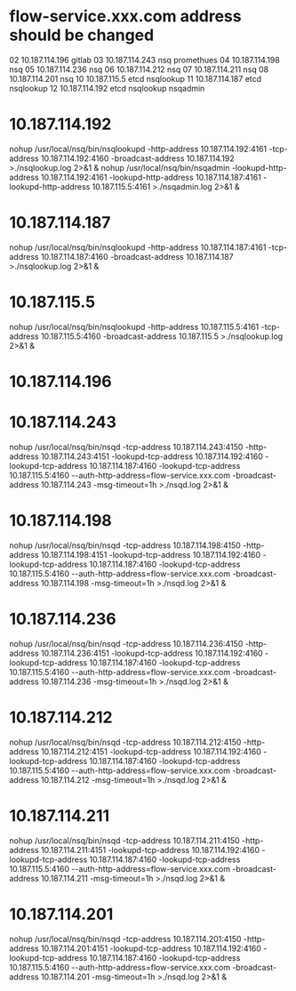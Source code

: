 
#  flow-service.xxx.com address should be changed
02 10.187.114.196  gitlab 
03 10.187.114.243  nsq promethues
04 10.187.114.198  nsq 
05 10.187.114.236  nsq 
06 10.187.114.212  nsq 
07 10.187.114.211  nsq 
08 10.187.114.201  nsq 
10 10.187.115.5    etcd nsqlookup 
11 10.187.114.187  etcd nsqlookup
12 10.187.114.192  etcd nsqlookup nsqadmin 


# 10.187.114.192
nohup /usr/local/nsq/bin/nsqlookupd -http-address 10.187.114.192:4161 -tcp-address 10.187.114.192:4160 -broadcast-address 10.187.114.192 >./nsqlookup.log 2>&1 &
nohup /usr/local/nsq/bin/nsqadmin -lookupd-http-address 10.187.114.192:4161 -lookupd-http-address 10.187.114.187:4161 -lookupd-http-address 10.187.115.5:4161 >./nsqadmin.log 2>&1 &

# 10.187.114.187
nohup /usr/local/nsq/bin/nsqlookupd -http-address 10.187.114.187:4161 -tcp-address 10.187.114.187:4160 -broadcast-address 10.187.114.187 >./nsqlookup.log 2>&1 &

# 10.187.115.5
nohup /usr/local/nsq/bin/nsqlookupd -http-address 10.187.115.5:4161 -tcp-address 10.187.115.5:4160 -broadcast-address 10.187.115.5 >./nsqlookup.log 2>&1 &

# 10.187.114.196

# 10.187.114.243
nohup /usr/local/nsq/bin/nsqd -tcp-address 10.187.114.243:4150 -http-address 10.187.114.243:4151 -lookupd-tcp-address 10.187.114.192:4160 -lookupd-tcp-address 10.187.114.187:4160 -lookupd-tcp-address 10.187.115.5:4160 --auth-http-address=flow-service.xxx.com -broadcast-address 10.187.114.243 -msg-timeout=1h >./nsqd.log 2>&1 &

# 10.187.114.198
nohup /usr/local/nsq/bin/nsqd -tcp-address 10.187.114.198:4150 -http-address 10.187.114.198:4151 -lookupd-tcp-address 10.187.114.192:4160 -lookupd-tcp-address 10.187.114.187:4160 -lookupd-tcp-address 10.187.115.5:4160 --auth-http-address=flow-service.xxx.com -broadcast-address 10.187.114.198 -msg-timeout=1h >./nsqd.log 2>&1 &

# 10.187.114.236
nohup /usr/local/nsq/bin/nsqd -tcp-address 10.187.114.236:4150 -http-address 10.187.114.236:4151 -lookupd-tcp-address 10.187.114.192:4160 -lookupd-tcp-address 10.187.114.187:4160 -lookupd-tcp-address 10.187.115.5:4160 --auth-http-address=flow-service.xxx.com -broadcast-address 10.187.114.236 -msg-timeout=1h >./nsqd.log 2>&1 &

# 10.187.114.212
nohup /usr/local/nsq/bin/nsqd -tcp-address 10.187.114.212:4150 -http-address 10.187.114.212:4151 -lookupd-tcp-address 10.187.114.192:4160 -lookupd-tcp-address 10.187.114.187:4160 -lookupd-tcp-address 10.187.115.5:4160 --auth-http-address=flow-service.xxx.com -broadcast-address 10.187.114.212 -msg-timeout=1h >./nsqd.log 2>&1 &

# 10.187.114.211
nohup /usr/local/nsq/bin/nsqd -tcp-address 10.187.114.211:4150 -http-address 10.187.114.211:4151 -lookupd-tcp-address 10.187.114.192:4160 -lookupd-tcp-address 10.187.114.187:4160 -lookupd-tcp-address 10.187.115.5:4160 --auth-http-address=flow-service.xxx.com -broadcast-address 10.187.114.211 -msg-timeout=1h >./nsqd.log 2>&1 &

# 10.187.114.201
nohup /usr/local/nsq/bin/nsqd -tcp-address 10.187.114.201:4150 -http-address 10.187.114.201:4151 -lookupd-tcp-address 10.187.114.192:4160 -lookupd-tcp-address 10.187.114.187:4160 -lookupd-tcp-address 10.187.115.5:4160 --auth-http-address=flow-service.xxx.com -broadcast-address 10.187.114.201 -msg-timeout=1h >./nsqd.log 2>&1 &
